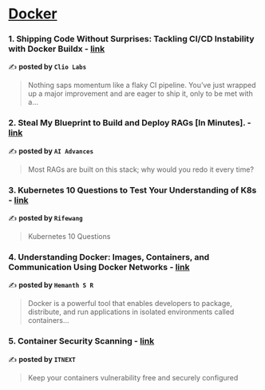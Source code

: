 
<h1><a href=https://medium.com/tag/docker/recommended target="_blank" rel="noopener noreferrer">Docker</a></h1>
<h3>1. Shipping Code Without Surprises: Tackling CI/CD Instability with Docker Buildx - <a href="https://medium.com/clio-labs/shipping-code-without-surprises-tackling-ci-cd-instability-with-docker-buildx-34240f8678c1" target="_blank" rel="noopener noreferrer">link</a></h3>

✍️ **posted by `Clio Labs`**

<blockquote>Nothing saps momentum like a flaky CI pipeline. You’ve just wrapped up a major improvement and are eager to ship it, only to be met with a…</blockquote>

<h3>2. Steal My Blueprint to Build and Deploy RAGs [In Minutes]. - <a href="https://medium.com/ai-advances/build-and-deploy-rag-llm-adf38e1ae260" target="_blank" rel="noopener noreferrer">link</a></h3>

✍️ **posted by `AI Advances`**

<blockquote>Most RAGs are built on this stack; why would you redo it every time?</blockquote>

<h3>3. Kubernetes 10 Questions to Test Your Understanding of K8s - <a href="https://medium.com/@rifewang/kubernetes-10-questions-to-test-your-understanding-of-k8s-c2860c9f3cbf" target="_blank" rel="noopener noreferrer">link</a></h3>

✍️ **posted by `Rifewang`**

<blockquote>Kubernetes 10 Questions</blockquote>

<h3>4. Understanding Docker: Images, Containers, and Communication Using Docker Networks - <a href="https://medium.com/@hemanthsr/understanding-docker-images-containers-and-communication-using-docker-networks-5877ae4e0d3e" target="_blank" rel="noopener noreferrer">link</a></h3>

✍️ **posted by `Hemanth S R`**

<blockquote>Docker is a powerful tool that enables developers to package, distribute, and run applications in isolated environments called containers…</blockquote>

<h3>5. Container Security Scanning - <a href="https://medium.com/itnext/container-security-scanning-f16b438db58d" target="_blank" rel="noopener noreferrer">link</a></h3>

✍️ **posted by `ITNEXT`**

<blockquote>Keep your containers vulnerability free and securely configured</blockquote>

